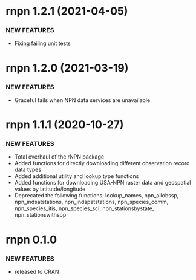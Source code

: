 rnpn 1.2.1 (2021-04-05)
=======================

### NEW FEATURES

* Fixing failing unit tests


rnpn 1.2.0 (2021-03-19)
=======================

### NEW FEATURES

* Graceful fails when NPN data services are unavailable

rnpn 1.1.1 (2020-10-27)
=======================

### NEW FEATURES

* Total overhaul of the rNPN package
* Added functions for directly downloading different observation record data types
* Added additional utility and lookup type functions
* Added functions for downloading USA-NPN raster data and geospatial values by latitutde/longitude
* Deprecated the following functions: lookup_names, npn_allobssp, npn_indsatstations, npn_indspatstations, npn_species_comm, npn_species_itis, npn_species_sci, npn_stationsbystate, npn_stationswithspp



rnpn 0.1.0
==========

### NEW FEATURES

* released to CRAN
